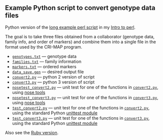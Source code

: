 ## Example Python script to convert genotype data files

Python version of the [long example perl script](http://www.biostat.wisc.edu/~kbroman/perlintro/index.html#ex2) in my
[Intro to perl](http://www.biostat.wisc.edu/~kbroman/perlintro/).

The goal is to take three files obtained from a collaborator (genotype
data, family info, and order of markers) and combine them into a
single file in the format used by the CRI-MAP program.

- [`genotypes.txt`](genotypes.txt) &mdash; genotype data
- [`families.txt`](families.txt) &mdash; family information
- [`markers.txt`](markers.txt) &mdash; ordered markers
- [`data_save.gen`](data_save.gen) &mdash; desired output file
- [`convert2.py`](convert2.py) &mdash; python 2 version of script
- [`convert3.py`](convert3.py) &mdash; python 3 version of script
- [`nosetest_convert2.py`](nosetest_convert2.py) &mdash; unit test for one of
  the functions in [`convert2.py`](convert2.py), using [nose tools](https://nose.readthedocs.org/en/latest/)
- [`nosetest_convert3.py`](nosetest_convert3.py) &mdash; unit test for one of
  the functions in [`convert3.py`](convert3.py), using [nose tools](https://nose.readthedocs.org/en/latest/)
- [`test_convert2.py`](test_convert2.py) &mdash; unit test for one of
  the functions in [`convert2.py`](convert2.py), using the standard
  Python [unittest module](https://docs.python.org/2/library/unittest.html)
- [`test_convert3.py`](test_convert3.py) &mdash; unit test for one of
  the functions in [`convert3.py`](convert3.py), using the standard
  Python [unittest module](https://docs.python.org/3/library/unittest.html)

Also see the [Ruby version](https://github.com/kbroman/RubyBroman/blob/master/ParseGenotypeData/convert.rb).
